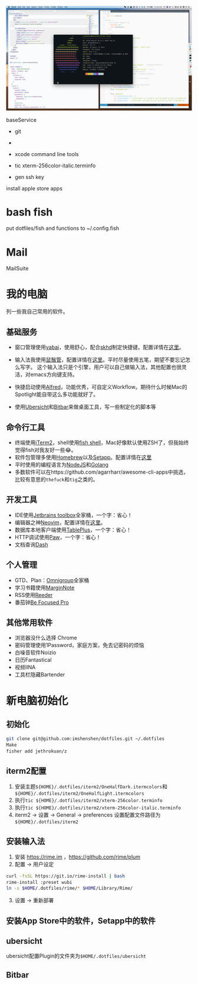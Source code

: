 ![view.png](view.png)



baseService
* git
* 
* xcode command line tools

* tic xterm-256color-italic.terminfo
* gen ssh key



install apple store apps


# bash fish
put dotfiles/fish and functions to ~/.config.fish

# Mail
MailSuite


# 我的电脑
列一些我自己常用的软件。

## 基础服务
* 窗口管理使用[yabai](https://github.com/koekeishiya/yabai)，使用舒心，配合[skhd](https://github.com/koekeishiya/skhd)制定快捷键。配置详情在[这里](https://github.com/imshenshen/dotfiles/tree/master/yabai)。

* 输入法我使用[鼠鬚管](https://github.com/rime/squirrel)，配置详情在[这里](https://github.com/imshenshen/dotfiles/tree/master/rime)。平时尽量使用五笔，期望不要忘记怎么写字。
这个输入法只是个引擎，用户可以自己做输入法，其他配置也很灵活，对emacs方向键支持。

* 快捷启动使用[Alfred](https://www.alfredapp.com/)，功能优秀，可自定义Workflow。期待什么时候Mac的Spotlight能自带这么多功能就好了。

* 使用[Ubersicht](http://tracesof.net/uebersicht/)和[Bitbar](https://github.com/matryer/bitbar)来做桌面工具，写一些制定化的脚本等


## 命令行工具 
* 终端使用[iTerm2](https://www.iterm2.com/)，shell使用[fish shell](https://fishshell.com/)，Mac好像默认使用ZSH了，但我始终觉得fish对我友好一些😂。
* 软件包管理多使用[Homebrew](https://brew.sh/)以及[Setapp](https://setapp.com/)。配置详情在[这里](https://github.com/imshenshen/dotfiles/tree/master/homebrew)
* 平时使用的编程语言为[NodeJS](https://nodejs.org/en/)和[Golang](https://golang.org/)
* 多数软件可以在https://github.com/agarrharr/awesome-cli-apps中挑选，比较有意思的`thefuck`和`tig`之类的。

## 开发工具
* IDE使用[Jetbrains toolbox](https://www.jetbrains.com/toolbox-app/)全家桶，一个字：省心！
* 编辑器之神[Neovim](https://neovim.io/)，配置详情在[这里](https://github.com/imshenshen/dotfiles/tree/master/neovim)。
* 数据库本地客户端使用[TablePlus](https://tableplus.com/)，一个字：省心！
* HTTP调试使用[Paw](https://paw.cloud/)，一个字：省心！
* 文档查询[Dash](https://kapeli.com/dash)

## 个人管理
* GTD、Plan：[Omnigroup](https://www.omnigroup.com/)全家桶
* 学习书籍使用[MarginNote](https://www.marginnote.com/)
* RSS使用[Reeder](https://reederapp.com/)
* 番茄钟[Be Focused Pro](https://setapp.com/apps/be-focused)

## 其他常用软件
* 浏览器没什么选择 Chrome
* 密码管理使用1Password，家庭方案，免去记密码的烦恼
* 白噪音软件Noizio
* 日历Fantastical
* 视频IINA
* 工具栏隐藏Bartender

# 新电脑初始化
## 初始化
```bash
git clone git@github.com:imshenshen/dotfiles.git ~/.dotfiles
Make
fisher add jethrokuan/z
```

## iterm2配置
1. 安装主题`${HOME}/.dotfiles/iterm2/OneHalfDark.itermcolors`和`${HOME}/.dotfiles/iterm2/OneHalfLight.itermcolors`
2. 执行`tic ${HOME}/.dotfiles/iterm2/xterm-256color.terminfo`
2. 执行`tic ${HOME}/.dotfiles/iterm2/xterm-256color-italic.terminfo`
3. iterm2 -> 设置 -> General -> preferences 设置配置文件路径为`${HOME}/.dotfiles/iterm2`

## 安装输入法
1. 安装 https://rime.im ，https://github.com/rime/plum
2. 配置 -> 用户设定
```bash
curl -fsSL https://git.io/rime-install | bash
rime-install :preset wubi
ln -s $HOME/.dotfiles/rime/* $HOME/Library/Rime/
```
3. 设置 -> 重新部署

## 安装App Store中的软件，Setapp中的软件

## ubersicht
ubersicht配置Plugin的文件夹为`$HOME/.dotfiles/ubersicht`

## Bitbar
